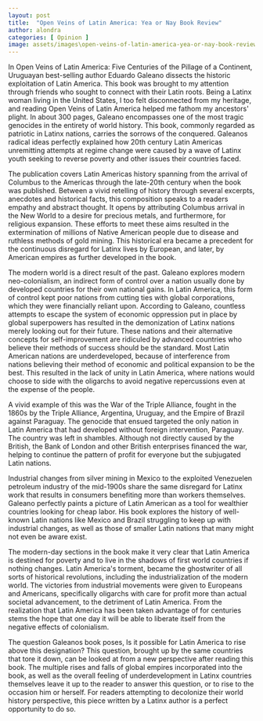 ```yaml
---
layout: post
title:  "Open Veins of Latin America: Yea or Nay Book Review"
author: alondra
categories: [ Opinion ]
image: assets/images\open-veins-of-latin-america-yea-or-nay-book-review.png
---
```


In Open Veins of Latin America: Five Centuries of the Pillage of a Continent, Uruguayan best-selling author Eduardo Galeano dissects the historic exploitation of Latin America. This book was brought to my attention through friends who sought to connect with their Latin roots. Being a Latinx woman living in the United States, I too felt disconnected from my heritage, and reading Open Veins of Latin America helped me fathom my ancestors' plight. In about 300 pages, Galeano encompasses one of the most tragic genocides in the entirety of world history. This book, commonly regarded as patriotic in Latinx nations, carries the sorrows of the conquered. Galeanos radical ideas perfectly explained how 20th century Latin Americas unremitting attempts at regime change were caused by a wave of Latinx youth seeking to reverse poverty and other issues their countries faced.

The publication covers Latin Americas history spanning from the arrival of Columbus to the Americas through the late-20th century when the book was published. Between a vivid retelling of history through several excerpts, anecdotes and historical facts, this composition speaks to a readers empathy and abstract thought. It opens by attributing Columbus arrival in the New World to a desire for precious metals, and furthermore, for religious expansion. These efforts to meet these aims resulted in the extermination of millions of Native American people due to disease and ruthless methods of gold mining. This historical era became a precedent for the continuous disregard for Latinx lives by European, and later, by American empires as further developed in the book. 

 The modern world is a direct result of the past. Galeano explores modern neo-colonialism, an indirect form of control over a nation usually done by developed countries for their own national gains. In Latin America, this form of control kept poor nations from cutting ties with global corporations, which they were financially reliant upon. According to Galeano, countless attempts to escape the system of economic oppression put in place by global superpowers has resulted in the demonization of Latinx nations merely looking out for their future. These nations and their alternative concepts for self-improvement are ridiculed by advanced countries who believe their methods of success should be the standard. Most Latin American nations are underdeveloped, because of interference from nations believing their method of economic and political expansion to be the best. This resulted in the lack of unity in Latin America, where nations would choose to side with the oligarchs to avoid negative repercussions even at the expense of the people. 

A vivid example of this was the War of the Triple Alliance, fought in the 1860s by the Triple Alliance, Argentina, Uruguay, and the Empire of Brazil against Paraguay. The genocide that ensued targeted the only nation in Latin America that had developed without foreign intervention, Paraguay. The country was left in shambles. Although not directly caused by the British, the Bank of London and other British enterprises financed the war, helping to continue the pattern of profit for everyone but the subjugated Latin nations. 

Industrial changes from silver mining in Mexico to the exploited Venezuelen petroleum industry of the mid-1900s share the same disregard for Latinx work that results in consumers benefiting more than workers themselves. Galeano perfectly paints a picture of Latin American as a tool for wealthier countries looking for cheap labor. His book explores the history of well-known Latin nations like Mexico and Brazil struggling to keep up with industrial changes, as well as those of smaller Latin nations that many might not even be aware exist. 

The modern-day sections in the book make it very clear that Latin America is destined for poverty and to live in the shadows of first world countries if nothing changes. Latin America's torment, became the ghostwriter of all sorts of historical revolutions, including the industrialization of the modern world. The victories from industrial movements were given to Europeans and Americans, specifically oligarchs with care for profit more than actual societal advancement, to the detriment of Latin America. From the realization that Latin America has been taken advantage of for centuries stems the hope that one day it will be able to liberate itself from the negative effects of colonialism. 

The question Galeanos book poses, Is it possible for Latin America to rise above this designation? This question, brought up by the same countries that tore it down, can be looked at from a new perspective after reading this book. The multiple rises and falls of global empires incorporated into the book, as well as the overall feeling of underdevelopment in Latinx countries themselves leave it up to the reader to answer this question, or to rise to the occasion him or herself. For readers attempting to decolonize their world history perspective, this piece written by a Latinx author is a perfect opportunity to do so. 


